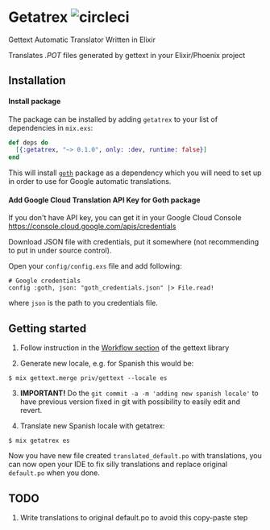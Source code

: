 # Getatrex ![circleci](https://circleci.com/gh/alexfilatov/getatrex.svg?style=shield)

Gettext Automatic Translator Written in Elixir

Translates *.POT* files generated by gettext in your Elixir/Phoenix project

## Installation

#### Install package

The package can be installed by adding `getatrex` to your list of dependencies in `mix.exs`:

```elixir
def deps do
  [{:getatrex, "~> 0.1.0", only: :dev, runtime: false}]
end
```

This will install [`goth`](https://github.com/peburrows/goth) package as a dependency which you will need to set up in order to use for Google automatic translations.

#### Add Google Cloud Translation API Key for Goth package

If you don't have API key, you can get it in your Google Cloud Console https://console.cloud.google.com/apis/credentials

Download JSON file with credentials, put it somewhere (not recommending to put in under source control).

Open your `config/config.exs` file and add following:
```
# Google credentials
config :goth, json: "goth_credentials.json" |> File.read!

```  
where `json` is the path to you credentials file.

## Getting started

1. Follow instruction in the [Workflow section](https://github.com/elixir-lang/gettext#workflow) of the gettext library

2. Generate new locale, e.g. for Spanish this would be:
```
$ mix gettext.merge priv/gettext --locale es
```
3. **IMPORTANT!** Do the `git commit -a -m 'adding new spanish locale'` to have previous version fixed in git with possibility to easily edit and revert.

4. Translate new Spanish locale with getatrex:
```
$ mix getatrex es
```

Now you have new file created `translated_default.po` with translations, you can now open your IDE to fix silly translations and replace original `default.po` when you done.

## TODO

1. Write translations to original default.po to avoid this copy-paste step
